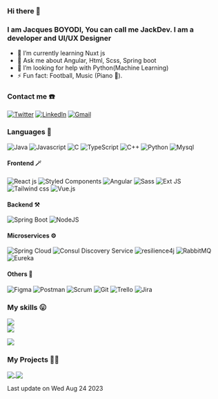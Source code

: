 ### Hi there 👋
### I am Jacques BOYODI, You can call me JackDev. I am a developer and UI/UX Designer

- 🔭 I’m currently learning Nuxt js
- 💬 Ask me about Angular, Html, Scss, Spring boot
- 🤔 I’m looking for help with Python(Machine Learning)
- ⚡ Fun fact: Football, Music (Piano 🎹).

### Contact me ☎️
[![Twitter](https://img.shields.io/badge/Twitter-%231DA1F2.svg?logo=Twitter&logoColor=white)](https://twitter.com/JBoyodi)
[![LinkedIn](https://img.shields.io/badge/LinkedIn-%237289DA.svg?logo=LinkedIn&logoColor=white)](https://www.linkedin.com/in/londou-jacques-boyodi)
[![Gmail](https://img.shields.io/badge/Yahoo-purple.svg?logo=yahoo&logoColor=white)](mailto:jacquesboyodi@yahoo.fr)


### Languages 🎨

![Java](https://img.shields.io/badge/java-%230095D5.svg?style=for-the-badge&logo=java&logoColor=white) ![Javascript](https://img.shields.io/badge/javascript-yellow.svg?style=for-the-badge&logo=javascript&logoColor=black) ![C](https://img.shields.io/badge/c-%23239120.svg?style=for-the-badge&logo=c&logoColor=white) ![TypeScript](https://img.shields.io/badge/typescript-%23007ACC.svg?style=for-the-badge&logo=typescript&logoColor=white) ![C++](https://img.shields.io/badge/c++-F54A2A?style=for-the-badge&logo=c++&logoColor=white) ![Python](https://img.shields.io/badge/python-3670A0?style=for-the-badge&logo=python&logoColor=ffdd54) ![Mysql](https://img.shields.io/badge/mysql-orange?style=for-the-badge&logo=mysql&logoColor=blue)

#### Frontend 🪄

![React js](https://img.shields.io/badge/react-%2320232a.svg?style=for-the-badge&logo=react&logoColor=%2361DAFB) ![Styled Components](https://img.shields.io/badge/styled--components-DB7093?style=for-the-badge&logo=styled-components&logoColor=white) ![Angular](https://img.shields.io/badge/angular-%23f1413d.svg?style=for-the-badge&logo=angular&logoColor=white) ![Sass](https://img.shields.io/badge/sass-black?style=for-the-badge&logo=sass&logoColor=pink) ![Ext JS](https://img.shields.io/badge/sencha-ext%20js-blue.svg?style=for-the-badge&logo=sencha&logoColor=white) ![Tailwind css](https://img.shields.io/badge/tailwind%20css-%2320232a.svg?style=for-the-badge&logo=tailwindcss&logoColor=%2361DAFB) ![Vue.js](https://img.shields.io/badge/vue%20js-%2320232a.svg?style=for-the-badge&logo=vue.js&logoColor=green)
 
 

#### Backend ⚒️

![Spring Boot](https://img.shields.io/badge/springBoot-%23239120.svg?style=for-the-badge&logo=spring-boot&logoColor=white) ![NodeJS](https://img.shields.io/badge/node.js-6DA55F?style=for-the-badge&logo=node.js&logoColor=white) 

#### Microservices ⚙️

![Spring Cloud](https://img.shields.io/badge/spring%20cloud-%23239120.svg?style=for-the-badge&logo=springcloudconfig&logoColor=white) ![Consul Discovery Service](https://img.shields.io/badge/consul%20discovery-pink.svg?style=for-the-badge&logo=consul&logoColor=white) ![resilience4j](https://img.shields.io/badge/resilience4j-green.svg?style=for-the-badge&logo=resilience4j&logoColor=white) ![RabbitMQ](https://img.shields.io/badge/rabbitmq-orange.svg?style=for-the-badge&logo=rabbitmq&logoColor=white) ![Eureka](https://img.shields.io/badge/eureka-green.svg?style=for-the-badge&logo=eureka&logoColor=white)

 
#### Others 🏹

![Figma](https://img.shields.io/badge/figma-%23F24E1E.svg?style=for-the-badge&logo=figma&logoColor=white) 
![Postman](https://img.shields.io/badge/postman-%23F24E1E.svg?style=for-the-badge&logo=postman&logoColor=white) 
![Scrum](https://img.shields.io/badge/scrum-red.svg?style=for-the-badge&logo=scrum&logoColor=white) 
![Git](https://img.shields.io/badge/git-orange.svg?style=for-the-badge&logo=git&logoColor=white) 
![Trello](https://img.shields.io/badge/trello-blue.svg?style=for-the-badge&logo=trello&logoColor=white) 
![Jira](https://img.shields.io/badge/jira-blue.svg?style=for-the-badge&logo=jira&logoColor=white) 

### My skills 😛

![](https://github-readme-stats.vercel.app/api?username=jackamrl&show_icons=true&theme=dracula&title_color=d467f0&include_all_commits=true&icon_color=d467f0&hide=contribs)
<br/>
![](https://github-readme-streak-stats.herokuapp.com/?user=jackamrl&icons=true&title_color=d467f0&icon_color=d467f0&theme=dracula)
<br/>

![](https://github-readme-stats.vercel.app/api/top-langs/?username=jackamrl&theme=dracula&include_all_commits=true&count_private=true&layout=compact&title_color=d467f0&icon_color=d467f0)

### My Projects 🧑‍💻

<a href="https://github.com/jackamrl/worldwide-news-app">
  <img align="center" src="https://github-readme-stats.vercel.app/api/pin/?username=jackamrl&repo=worldwide-news-app&theme=dracula&title_color=d467f0&icon_color=d467f0" />
</a>
<a href="https://github.com/jackamrl/reaction-timer">
  <img align="center" src="https://github-readme-stats.vercel.app/api/pin/?username=jackamrl&repo=reaction-timer&theme=dracula&title_color=d467f0&icon_color=d467f0" />
</a>
<!--
[![Readme Card](https://github-readme-stats.vercel.app/api/pin/?username=jackamrl&repo=worldwide-news-app&show_owner=true)](https://github.com/jackamrl/worldwide-news-app)
-->

<!--
[![Readme Card](https://github-readme-stats.vercel.app/api/pin/?username=jackamrl&repo=reaction-timer&show_owner=true)](https://github.com/jackamrl/reaction-timer)
-->
<!-- ### Visitor count

<img src="https://profile-counter.glitch.me/jackamrl/count.svg" />
-->
Last update on Wed Aug 24 2023 

<!--
<img src="https://profile-counter.glitch.me/jackaamrl/count.svg" />
**jackamrl/jackamrl** is a ✨ _special_ ✨ repository because its `README.md` (this file) appears on your GitHub profile.

-->
